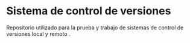 # Sistema de control de versiones

Repositorio utilizado para la prueba y trabajo de sistemas de control de versiones local y remoto .
